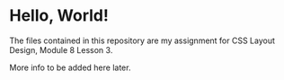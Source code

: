 # **Hello, World!**

The files contained in this repository are my assignment for CSS Layout Design, Module 8 Lesson 3.

More info to be added here later.